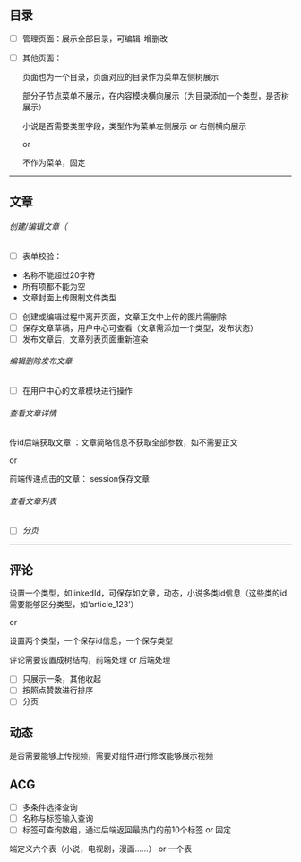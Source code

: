 ## 目录

* [ ] 管理页面：展示全部目录，可编辑-增删改
* [ ] 其他页面：

  页面也为一个目录，页面对应的目录作为菜单左侧树展示

  部分子节点菜单不展示，在内容模块横向展示（为目录添加一个类型，是否树展示）

  小说是否需要类型字段，类型作为菜单左侧展示 or 右侧横向展示

  or

  不作为菜单，固定

---

## 文章

###### 创建/编辑文章（

* [ ] 表单校验：

* 名称不能超过20字符
* 所有项都不能为空
* 文章封面上传限制文件类型

* [ ] 创建或编辑过程中离开页面，文章正文中上传的图片需删除
* [ ] 保存文章草稿，用户中心可查看（文章需添加一个类型，发布状态）
* [ ] 发布文章后，文章列表页面重新渲染

###### 编辑删除发布文章

* [ ] 在用户中心的文章模块进行操作

###### 查看文章详情

传id后端获取文章  ：文章简略信息不获取全部参数，如不需要正文

or

前端传递点击的文章： session保存文章

###### 查看文章列表

* [ ] *分页*

---

## 评论

设置一个类型，如linkedId，可保存如文章，动态，小说多类id信息（这些类的id需要能够区分类型，如‘article_123’）

or

设置两个类型，一个保存id信息，一个保存类型

评论需要设置成树结构，前端处理 or 后端处理

* [ ] 只展示一条，其他收起
* [ ] 按照点赞数进行排序
* [ ] 分页

## 动态

是否需要能够上传视频，需要对组件进行修改能够展示视频

## ACG

* [ ] 多条件选择查询
* [ ] 名称与标签输入查询
* [ ] 标签可查询数组，通过后端返回最热门的前10个标签 or 固定

端定义六个表（小说，电视剧，漫画......） or 一个表
